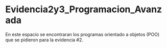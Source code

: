 # Evidencia2y3_Programacion_Avanzada
En este espacio se encontraran los programas orientado a objetos (POO) que se pidieron para la evidencia #2.
